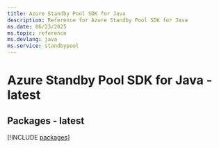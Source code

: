 ```yaml
---
title: Azure Standby Pool SDK for Java
description: Reference for Azure Standby Pool SDK for Java
ms.date: 06/23/2025
ms.topic: reference
ms.devlang: java
ms.service: standbypool
---
```

# Azure Standby Pool SDK for Java - latest
## Packages - latest
[!INCLUDE [packages](standby-pool-index.md)]
